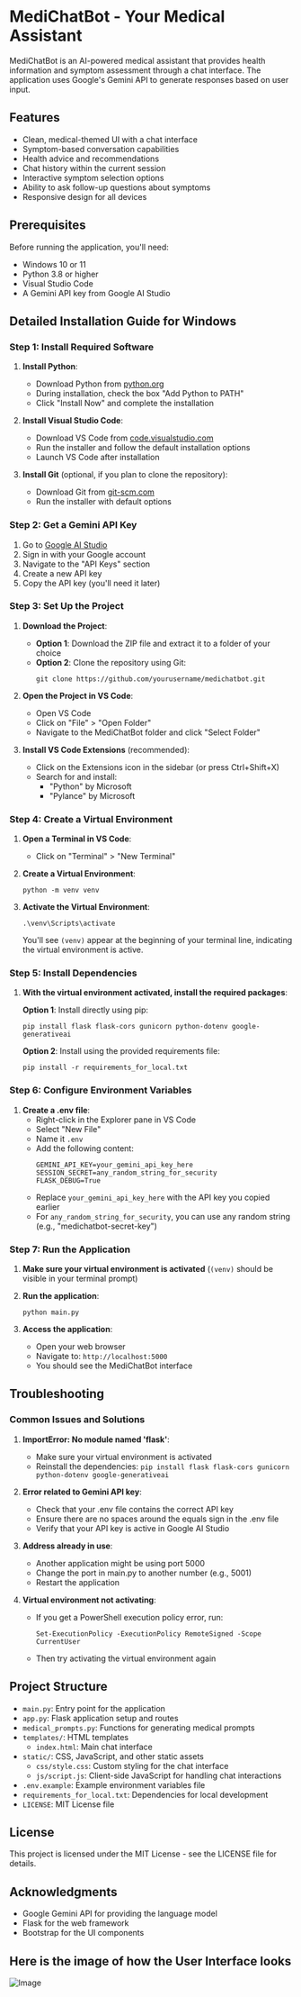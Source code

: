 # MediChatBot - Your Medical Assistant

MediChatBot is an AI-powered medical assistant that provides health information and symptom assessment through a chat interface. The application uses Google's Gemini API to generate responses based on user input.

## Features

- Clean, medical-themed UI with a chat interface
- Symptom-based conversation capabilities
- Health advice and recommendations
- Chat history within the current session
- Interactive symptom selection options
- Ability to ask follow-up questions about symptoms
- Responsive design for all devices

## Prerequisites

Before running the application, you'll need:

- Windows 10 or 11
- Python 3.8 or higher
- Visual Studio Code
- A Gemini API key from Google AI Studio

## Detailed Installation Guide for Windows

### Step 1: Install Required Software

1. **Install Python**:
   - Download Python from [python.org](https://www.python.org/downloads/)
   - During installation, check the box "Add Python to PATH"
   - Click "Install Now" and complete the installation

2. **Install Visual Studio Code**:
   - Download VS Code from [code.visualstudio.com](https://code.visualstudio.com/download)
   - Run the installer and follow the default installation options
   - Launch VS Code after installation

3. **Install Git** (optional, if you plan to clone the repository):
   - Download Git from [git-scm.com](https://git-scm.com/download/win)
   - Run the installer with default options

### Step 2: Get a Gemini API Key

1. Go to [Google AI Studio](https://ai.google.dev/)
2. Sign in with your Google account
3. Navigate to the "API Keys" section
4. Create a new API key
5. Copy the API key (you'll need it later)

### Step 3: Set Up the Project

1. **Download the Project**:
   - **Option 1**: Download the ZIP file and extract it to a folder of your choice
   - **Option 2**: Clone the repository using Git:
     ```
     git clone https://github.com/yourusername/medichatbot.git
     ```

2. **Open the Project in VS Code**:
   - Open VS Code
   - Click on "File" > "Open Folder"
   - Navigate to the MediChatBot folder and click "Select Folder"

3. **Install VS Code Extensions** (recommended):
   - Click on the Extensions icon in the sidebar (or press Ctrl+Shift+X)
   - Search for and install:
     - "Python" by Microsoft
     - "Pylance" by Microsoft

### Step 4: Create a Virtual Environment

1. **Open a Terminal in VS Code**:
   - Click on "Terminal" > "New Terminal"

2. **Create a Virtual Environment**:
   ```
   python -m venv venv
   ```

3. **Activate the Virtual Environment**:
   ```
   .\venv\Scripts\activate
   ```
   
   You'll see `(venv)` appear at the beginning of your terminal line, indicating the virtual environment is active.

### Step 5: Install Dependencies

1. **With the virtual environment activated, install the required packages**:
   
   **Option 1**: Install directly using pip:
   ```
   pip install flask flask-cors gunicorn python-dotenv google-generativeai
   ```
   
   **Option 2**: Install using the provided requirements file:
   ```
   pip install -r requirements_for_local.txt
   ```

### Step 6: Configure Environment Variables

1. **Create a .env file**:
   - Right-click in the Explorer pane in VS Code
   - Select "New File"
   - Name it `.env`
   - Add the following content:
     ```
     GEMINI_API_KEY=your_gemini_api_key_here
     SESSION_SECRET=any_random_string_for_security
     FLASK_DEBUG=True
     ```
   - Replace `your_gemini_api_key_here` with the API key you copied earlier
   - For `any_random_string_for_security`, you can use any random string (e.g., "medichatbot-secret-key")

### Step 7: Run the Application

1. **Make sure your virtual environment is activated** (`(venv)` should be visible in your terminal prompt)

2. **Run the application**:
   ```
   python main.py
   ```

3. **Access the application**:
   - Open your web browser
   - Navigate to: `http://localhost:5000`
   - You should see the MediChatBot interface

## Troubleshooting

### Common Issues and Solutions

1. **ImportError: No module named 'flask'**:
   - Make sure your virtual environment is activated
   - Reinstall the dependencies: `pip install flask flask-cors gunicorn python-dotenv google-generativeai`

2. **Error related to Gemini API key**:
   - Check that your .env file contains the correct API key
   - Ensure there are no spaces around the equals sign in the .env file
   - Verify that your API key is active in Google AI Studio

3. **Address already in use**:
   - Another application might be using port 5000
   - Change the port in main.py to another number (e.g., 5001)
   - Restart the application

4. **Virtual environment not activating**:
   - If you get a PowerShell execution policy error, run:
     ```
     Set-ExecutionPolicy -ExecutionPolicy RemoteSigned -Scope CurrentUser
     ```
   - Then try activating the virtual environment again

## Project Structure

- `main.py`: Entry point for the application
- `app.py`: Flask application setup and routes
- `medical_prompts.py`: Functions for generating medical prompts
- `templates/`: HTML templates
  - `index.html`: Main chat interface
- `static/`: CSS, JavaScript, and other static assets
  - `css/style.css`: Custom styling for the chat interface
  - `js/script.js`: Client-side JavaScript for handling chat interactions
- `.env.example`: Example environment variables file
- `requirements_for_local.txt`: Dependencies for local development
- `LICENSE`: MIT License file

## License

This project is licensed under the MIT License - see the LICENSE file for details.

## Acknowledgments

- Google Gemini API for providing the language model
- Flask for the web framework
- Bootstrap for the UI components


## Here is the image of how the User Interface looks
![Image](https://github.com/user-attachments/assets/99a9d2a1-355c-43ef-b976-7820029d2ea0)


